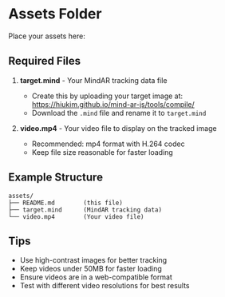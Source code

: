 # Assets Folder

Place your assets here:

## Required Files

1. **target.mind** - Your MindAR tracking data file
   - Create this by uploading your target image at: https://hiukim.github.io/mind-ar-js/tools/compile/
   - Download the `.mind` file and rename it to `target.mind`

2. **video.mp4** - Your video file to display on the tracked image
   - Recommended: mp4 format with H.264 codec
   - Keep file size reasonable for faster loading

## Example Structure

```
assets/
├── README.md        (this file)
├── target.mind      (MindAR tracking data)
└── video.mp4        (Your video file)
```

## Tips

- Use high-contrast images for better tracking
- Keep videos under 50MB for faster loading
- Ensure videos are in a web-compatible format
- Test with different video resolutions for best results

